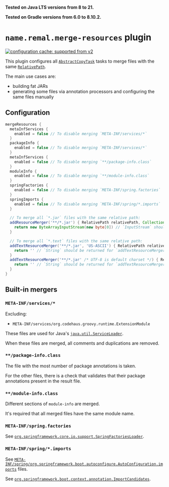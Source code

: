 **Tested on Java LTS versions from <!--property:java-runtime.min-version-->8<!--/property--> to <!--property:java-runtime.max-version-->21<!--/property-->.**

**Tested on Gradle versions from <!--property:gradle-api.min-version-->6.0<!--/property--> to <!--property:gradle-api.max-version-->8.10.2<!--/property-->.**

# `name.remal.merge-resources` plugin

[![configuration cache: supported from v2](https://img.shields.io/static/v1?label=configuration%20cache&message=supported+from+v2&color=success)](https://docs.gradle.org/current/userguide/configuration_cache.html)

This plugin configures all [`AbstractCopyTask`](https://docs.gradle.org/current/javadoc/org/gradle/api/tasks/AbstractCopyTask.html) tasks to merge files with the same [`RelativePath`](https://docs.gradle.org/current/javadoc/org/gradle/api/file/RelativePath.html).

The main use cases are:

* building fat JARs
* generating some files via annotation processors and configuring the same files manually

## Configuration

```groovy
mergeResources {
  metaInfServices {
    enabled = false // To disable merging `META-INF/services/*`
  }
  packageInfo {
    enabled = false // To disable merging `META-INF/services/*`
  }
  metaInfServices {
    enabled = false // To disable merging `**/package-info.class`
  }
  moduleInfo {
    enabled = false // To disable merging `**/module-info.class`
  }
  springFactories {
    enabled = false // To disable merging `META-INF/spring.factories`
  }
  springImports {
    enabled = false // To disable merging `META-INF/spring/*.imports`
  }

  // To merge all `*.jar` files with the same relative path:
  addResourceMerger('**/*.jar') { RelativePath relativePath, Collection<File> files ->
    return new ByteArrayInputStream(new byte[0]) // `InputStream` should be returned `addResourceMerger`
  }

  // To merge all `*.text` files with the same relative path:
  addTextResourceMerger('**/*.jar', 'US-ASCII') { RelativePath relativePath, Collection<File> files ->
    return '' // `String` should be returned for `addTextResourceMerger`
  }
  addTextResourceMerger('**/*.jar' /* UTF-8 is default charset */) { RelativePath relativePath, Collection<File> files ->
    return '' // `String` should be returned for `addTextResourceMerger`
  }
}
```

## Built-in mergers

### `META-INF/services/*`

Excluding:

* `META-INF/services/org.codehaus.groovy.runtime.ExtensionModule`

These files are used for Java's [`java.util.ServiceLoader`](https://docs.oracle.com/javase/8/docs/api/java/util/ServiceLoader.html).

When these files are merged, all comments and duplications are removed.

### `**/package-info.class`

The file with the most number of package annotations is taken.

For the other files, there is a check that validates that their package annotations present in the result file.

### `**/module-info.class`

Different sections of `module-info` are merged.

It's required that all merged files have the same module name.

### `META-INF/spring.factories`

See [`org.springframework.core.io.support.SpringFactoriesLoader`](https://docs.spring.io/spring-framework/docs/current/javadoc-api/org/springframework/core/io/support/SpringFactoriesLoader.html).

### `META-INF/spring/*.imports`

See [`META-INF/spring/org.springframework.boot.autoconfigure.AutoConfiguration.imports`](https://docs.spring.io/spring-boot/docs/current/reference/html/features.html#features.developing-auto-configuration) files.

See [`org.springframework.boot.context.annotation.ImportCandidates`](https://docs.spring.io/spring-boot/docs/current/api/org/springframework/boot/context/annotation/ImportCandidates.html).
